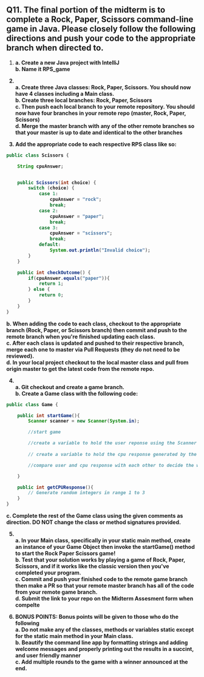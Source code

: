 

## Q11. The final portion of the midterm is to complete a Rock, Paper, Scissors command-line game in Java. Please closely follow the following directions and push your code to the appropriate branch when directed to. 

1.  <b>a.<b> Create a new Java project with IntelliJ
    <br /><b>b.</b> Name it RPS_game

2.  <br /><b>a</b>. Create three Java classes: Rock, Paper, Scissors. You should now have 4 classes including a Main class.
    <br /><b>b.</b> Create three local branches: Rock, Paper, Scissors
    <br /><b>c.</b> Then push each local branch to your remote repository. You should now have four branches in your remote repo (master, Rock, Paper, Scissors)
    <br /><b>d.</b> Merge the master branch with any of the other remote branches so that your master is up to date and identical to the other branches

3. Add the appropriate code to each respective RPS class like so:

```java
public class Scissors {

    String cpuAnswer;


    public Scissors(int choice) {
        switch (choice) {
            case 1:
                cpuAnswer = "rock";
                break;
            case 2:
                cpuAnswer = "paper";
                break;
            case 3:
                cpuAnswer = "scissors";
                break;
            default:
                System.out.println("Invalid choice");
        }
    }

    public int checkOutcome() {
        if(cpuAnswer.equals("paper")){
            return 1;
        } else {
            return 0;
        }
    }
}
```
<b>b.</b> When adding the code to each class, checkout to the appropriate branch (Rock, Paper, or Scissors branch) then commit and push to the remote branch when you're finished updating each class. 
 <br /><b>c.</b> After each class is updated and pushed to their respective branch, merge each one to master via Pull Requests (they do not need to be reviewed).
 <br /><b>d.</b> In your local project checkout to the local master class and pull from origin master to get the latest code from the remote repo.

4.  <br /><b>a.</b> Git checkout and create a game branch.
    <br /><b>b.</b> Create a Game class with the following code: 

```java 
public class Game {

    public int startGame(){
        Scanner scanner = new Scanner(System.in);

        //start game

        //create a variable to hold the user reponse using the Scanner object. The response needs to be an integer between 1-3 (1 = Rock, 2 = Paper, 3 = Scissors)
       
        // create a variable to hold the cpu response generated by the getCPUResponse() method.

        //compare user and cpu response with each other to decide the winner.

    }

    public int getCPUResponse(){
        // Generate random integers in range 1 to 3
    }
}

```
<b>c.</b> Complete the rest of the Game class using the given comments as direction. DO NOT change the class or method signatures provided.

5. <br /><b>a.</b> In your Main class, specifically in your static main method, create an instance of your Game Object then invoke the startGame() method to start the Rock Paper Scissors game!
     <br /><b>b.</b> Test that your solution works by playing a game of Rock, Paper, Scissors, and if it works like the classic version then you've completed your program.
     <br /><b>c.</b> Commit and push your finished code to the remote game branch then make a PR so that your remote master branch has all of the code from your remote game branch.
    <br /><b>d.</b> Submit the link to your repo on the Midterm Assesment form when compelte

6. <b>BONUS POINTS:</b> Bonus points will be given to those who do the following 
  <br /><b>a.</b> Do not make any of the classes, methods or variables static except for the static main method in your Main class.
  <br /><b>b.</b> Beautify the command line app by formatting strings and adding welcome messages and properly printing out the results in a succint, and user friendly manner
  <br /><b>c.</b> Add multiple rounds to the game with a winner announced at the end.



